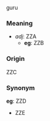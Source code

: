 guru
### Meaning
+ _adj_: ZZA
    + __eg__: ZZB

### Origin

ZZC

### Synonym

__eg__: ZZD

+ ZZE


